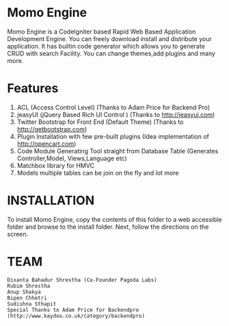 Momo Engine
==========
Momo Engine is a CodeIgniter based Rapid Web Based Application Development Engine. You can freely download install and distribute your application. It has builtin code generator which allows you to generate CRUD with search Facility. You can change themes,add plugins and many more.  

Features
==========
1) ACL (Access Control Level) (Thanks to Adam Price for Backend Pro)
2) jeasyUI (jQuery Based Rich UI Control ) (Thanks to http://jeasyui.com)
3) Twitter Bootstrap for Front End (Default Theme) (Thanks to http://getbootstrap.com)
4) Plugin Installation with few pre-built plugins (Idea implementation of http://opencart.com)
5) Code Module Generating Tool straight from Database Table (Generates Controller,Model, Views,Language etc)
6) Matchbox library for HMVC 
7) Models multiple tables can be join on the fly
and lot more

INSTALLATION
============
To install Momo Engine, copy the contents of this folder to a web accessible folder and browse to the install folder. 
Next, follow the directions on the screen. 

TEAM
===========
    Dixanta Bahadur Shrestha (Co-Founder Pagoda Labs)
    Rubim Shrestha 
    Anup Shakya
    Bipen Chhetri
    Sudishna Sthapit
    Special Thanks to Adam Price for Backendpro (http://www.kaydoo.co.uk/category/backendpro)

